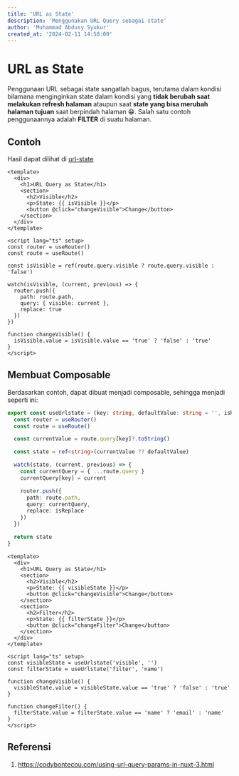 ```yaml
---
title: 'URL as State'
description: 'Menggunakan URL Query sebagai state'
author: 'Muhammad Abdusy Syukur'
created_at: '2024-02-11 14:58:00'
---
```


# URL as State

Penggunaan URL sebagai state sangatlah bagus, terutama dalam kondisi bilamana menginginkan state dalam kondisi yang **tidak berubah saat melakukan refresh halaman** ataupun saat **state yang bisa merubah halaman tujuan** saat berpindah halaman 😁. Salah satu contoh penggunaannya adalah **FILTER** di suatu halaman.

## Contoh

Hasil dapat dilihat di [url-state](/examples/url-state)

```vue
<template>
  <div>
    <h1>URL Query as State</h1>
    <section>
      <h2>Visible</h2>
      <p>State: {{ isVisible }}</p>
      <button @click="changeVisible">Change</button>
    </section>
  </div>
</template>

<script lang="ts" setup>
const router = useRouter()
const route = useRoute()

const isVisible = ref(route.query.visible ? route.query.visible : 'false')

watch(isVisible, (current, previous) => {
  router.push({
    path: route.path,
    query: { visible: current },
    replace: true
  })
})

function changeVisible() {
  isVisible.value = isVisible.value == 'true' ? 'false' : 'true'
}
</script>
```

## Membuat Composable

Berdasarkan contoh, dapat dibuat menjadi composable, sehingga menjadi seperti ini:

```ts /composables/urlState.ts
export const useUrlstate = (key: string, defaultValue: string = '', isReplace: boolean = true) => {
  const router = useRouter()
  const route = useRoute()

  const currentValue = route.query[key]?.toString()

  const state = ref<string>(currentValue ?? defaultValue)

  watch(state, (current, previous) => {
    const currentQuery = { ...route.query }
    currentQuery[key] = current

    router.push({
      path: route.path,
      query: currentQuery,
      replace: isReplace
    })
  })

  return state
}
```

```vue
<template>
  <div>
    <h1>URL Query as State</h1>
    <section>
      <h2>Visible</h2>
      <p>State: {{ visibleState }}</p>
      <button @click="changeVisible">Change</button>
    </section>
    <section>
      <h2>Filter</h2>
      <p>State: {{ filterState }}</p>
      <button @click="changeFilter">Change</button>
    </section>
  </div>
</template>

<script lang="ts" setup>
const visibleState = useUrlstate('visible', '')
const filterState = useUrlstate('filter', 'name')

function changeVisible() {
  visibleState.value = visibleState.value == 'true' ? 'false' : 'true'
}

function changeFilter() {
  filterState.value = filterState.value == 'name' ? 'email' : 'name'
}
</script>
```

## Referensi

1. https://codybontecou.com/using-url-query-params-in-nuxt-3.html
